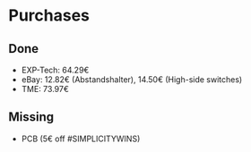 # Purchases

## Done
- EXP-Tech: 64.29€
- eBay: 12.82€ (Abstandshalter), 14.50€ (High-side switches)
- TME: 73.97€

## Missing
- PCB (5€ off #SIMPLICITYWINS)

